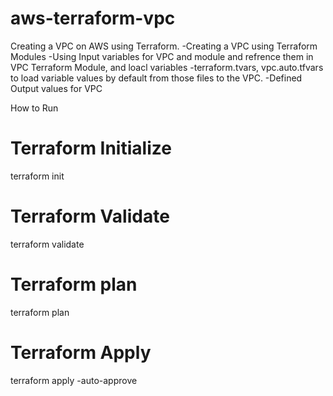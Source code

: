 # aws-terraform-vpc
Creating a VPC on AWS using Terraform. 
-Creating a VPC using Terraform Modules
-Using Input variables for VPC and module and refrence them in VPC Terraform Module, and loacl variables
-terraform.tvars, vpc.auto.tfvars to load variable values by default from those files to the VPC. 
-Defined Output values for VPC



How to Run 
# Terraform Initialize
terraform init

# Terraform Validate
terraform validate

# Terraform plan
terraform plan

# Terraform Apply
terraform apply -auto-approve

